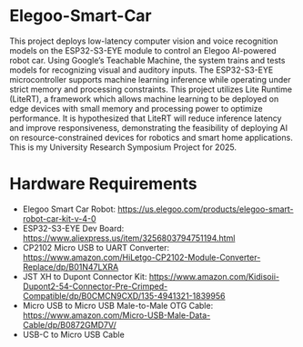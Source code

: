 # Elegoo-Smart-Car

This project deploys low-latency computer vision and voice recognition models on the ESP32-S3-EYE module to control an Elegoo AI-powered robot car. Using Google’s Teachable Machine, the system trains and tests models for recognizing visual and auditory inputs. The ESP32-S3-EYE microcontroller supports machine learning inference while operating under strict memory and processing constraints. This project utilizes Lite Runtime (LiteRT), a framework which allows machine learning to be deployed on edge devices with small memory and processing power to optimize performance. It is hypothesized that LiteRT will reduce inference latency and improve responsiveness, demonstrating the feasibility of deploying AI on resource-constrained devices for robotics and smart home applications. This is my University Research Symposium Project for 2025. 

# Hardware Requirements
- Elegoo Smart Car Robot: <link>https://us.elegoo.com/products/elegoo-smart-robot-car-kit-v-4-0</link>
- ESP32-S3-EYE Dev Board: <link>https://www.aliexpress.us/item/3256803794751194.html</link>
- CP2102 Micro USB to UART Converter: <link>https://www.amazon.com/HiLetgo-CP2102-Module-Converter-Replace/dp/B01N47LXRA</link>
- JST XH to Dupont Connector Kit: <link>https://www.amazon.com/Kidisoii-Dupont2-54-Connector-Pre-Crimped-Compatible/dp/B0CMCN9CXD/135-4941321-1839956</link>
- Micro USB to Micro USB Male-to-Male OTG Cable: <link>https://www.amazon.com/Micro-USB-Male-Data-Cable/dp/B0872GMD7V/</link>
- USB-C to Micro USB Cable
